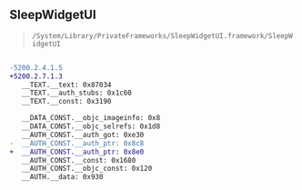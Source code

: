 ## SleepWidgetUI

> `/System/Library/PrivateFrameworks/SleepWidgetUI.framework/SleepWidgetUI`

```diff

-5200.2.4.1.5
+5200.2.7.1.3
   __TEXT.__text: 0x87034
   __TEXT.__auth_stubs: 0x1c60
   __TEXT.__const: 0x3190

   __DATA_CONST.__objc_imageinfo: 0x8
   __DATA_CONST.__objc_selrefs: 0x1d8
   __AUTH_CONST.__auth_got: 0xe30
-  __AUTH_CONST.__auth_ptr: 0x8c8
+  __AUTH_CONST.__auth_ptr: 0x8e0
   __AUTH_CONST.__const: 0x1680
   __AUTH_CONST.__objc_const: 0x120
   __AUTH.__data: 0x930

```
